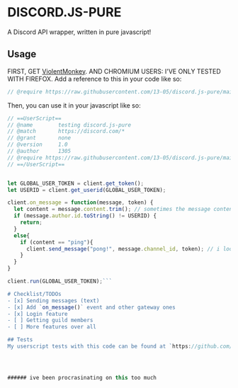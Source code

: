 # DISCORD.JS-PURE
A Discord API wrapper, written in pure javascript!

## Usage
FIRST, GET [ViolentMonkey](https://violentmonkey.github.io). AND CHROMIUM USERS: I'VE ONLY TESTED WITH FIREFOX.
Add a reference to this in your code like so:
```js
// @require https://raw.githubusercontent.com/13-05/discord.js-pure/main/stable/discordjs-pure.js
```

Then, you can use it in your javascript like so:

```js
// ==UserScript==
// @name        testing discord.js-pure
// @match       https://discord.com/*
// @grant       none
// @version     1.0
// @author      1305
// @require https://raw.githubusercontent.com/13-05/discord.js-pure/main/stable/discordjs-pure.js
// ==/UserScript==


let GLOBAL_USER_TOKEN = client.get_token();
let USERID = client.get_userid(GLOBAL_USER_TOKEN);

client.on_message = function(message, token) {
  let content = message.content.trim(); // sometimes the message content has whitespace at the end, so we just say message.content.trim() is == to message.content
  if (message.author.id.toString() != USERID) {
    return;
  }
  else{
    if (content == "ping"){
      client.send_message("pong!", message.channel_id, token); // i looked at the "message" object and that's the path of a channelid; now it'll respond ez!
    }
  }
}

client.run(GLOBAL_USER_TOKEN);```

# Checklist/TODOs
- [x] Sending messages (text)
- [x] Add `on_message()` event and other gateway ones
- [x] Login feature
- [ ] Getting guild members
- [ ] More features over all

## Tests
My userscript tests with this code can be found at `https://github.com/13-05/discord.js-pure/blob/main/testing/testing-djs-pure.user.js`.




###### ive been procrasinating on this too much
